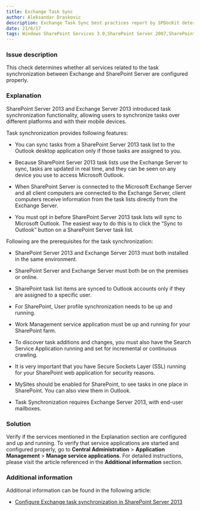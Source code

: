 ```yaml
---
title: Exchange Task Sync
author: Aleksandar Draskovic
description: Exchange Task Sync best practices report by SPDocKit determines whether all services related to the task synchronization between Exchange and SharePoint Server are configured properly.
date: 21/6/17
tags: Windows SharePoint Services 3.0,SharePoint Server 2007,SharePoint Foundation 2010,SharePoint Server 2010,SharePoint Foundation 2013,SharePoint Server 2013,SharePoint Server 2016
---
```

### Issue description

This check determines whether all services related to the task synchronization between Exchange and SharePoint Server are configured properly.

### Explanation

SharePoint Server 2013 and Exchange Server 2013 introduced task synchronization functionality, allowing users to synchronize tasks over different platforms and with their mobile devices.

Task synchronization provides following features:

* You can sync tasks from a SharePoint Server 2013 task list to the Outlook desktop application only if those tasks are assigned to you.

* Because SharePoint Server 2013 task lists use the Exchange Server to sync, tasks are updated in real time, and they can be seen on any device you use to access Microsoft Outlook.

* When SharePoint Server is connected to the Microsoft Exchange Server and all client computers are connected to the Exchange Server, client computers receive information from the task lists directly from the Exchange Server.

* You must opt in before SharePoint Server 2013 task lists will sync to Microsoft Outlook. The easiest way to do this is to click the “Sync to Outlook” button on a SharePoint Server task list.


Following are the prerequisites for the task synchronization:

* SharePoint Server 2013 and Exchange Server 2013 must both installed in the same environment.

* SharePoint Server and Exchange Server must both be on the premises or online.

* SharePoint task list items are synced to Outlook accounts only if they are assigned to a specific user.

* For SharePoint, User profile synchronization needs to be up and running.

* Work Management service application must be up and running for your SharePoint farm.

* To discover task additions and changes, you must also have the Search Service Application running and set for incremental or continuous crawling.

* It is very important that you have Secure Sockets Layer (SSL) running for your SharePoint web application for security reasons.

* MySites should be enabled for SharePoint, to see tasks in one place in SharePoint. You can also view them in Outlook.

* Task Synchronization requires Exchange Server 2013, with end-user mailboxes.

### Solution

Verify if the services mentioned in the Explanation section are configured and up and running. To verify that service applications are started and configured properly, go to __Central Administration__ > __Application Management__ > __Manage service applications__. For detailed instructions, please visit the article referenced in the __Additional information__ section.

### Additional information

Additional information can be found in the following article:

* [Configure Exchange task synchronization in SharePoint Server 2013](https://technet.microsoft.com/en-us/library/jj554516.aspx)